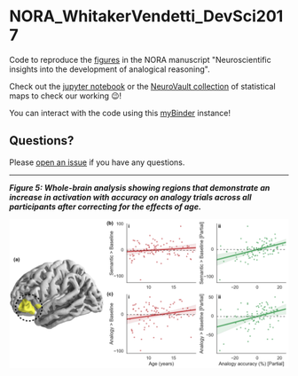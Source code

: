 # NORA_WhitakerVendetti_DevSci2017
Code to reproduce the [figures](https://github.com/KirstieJane/NORA_WhitakerVendetti_DevSci2017/blob/master/FIGURES) in the NORA manuscript "Neuroscientific insights into the development of analogical reasoning".

Check out the [jupyter notebook](https://github.com/KirstieJane/NORA_WhitakerVendetti_DevSci2017/blob/master/JUPYTER_NOTEBOOKS/VISAN_Figures.ipynb) or the [NeuroVault collection](http://neurovault.org/collections/1658/) of statistical maps to check our working :wink:! 

You can interact with the code using this [myBinder](http://mybinder.org/repo/kirstiejane/nora_whitakervendetti_devsci2017) instance! 

## Questions?

Please [open an issue](https://github.com/KirstieJane/NORA_WhitakerVendetti_DevSci2017/issues) if you have any questions.

---

***Figure 5: Whole-brain analysis showing regions that demonstrate an increase in activation with accuracy on analogy trials across all participants after correcting for the effects of age.***

![](https://raw.githubusercontent.com/KirstieJane/NORA_WhitakerVendetti_DevSci2017/master/FIGURES/Figure5_lowres.png)
